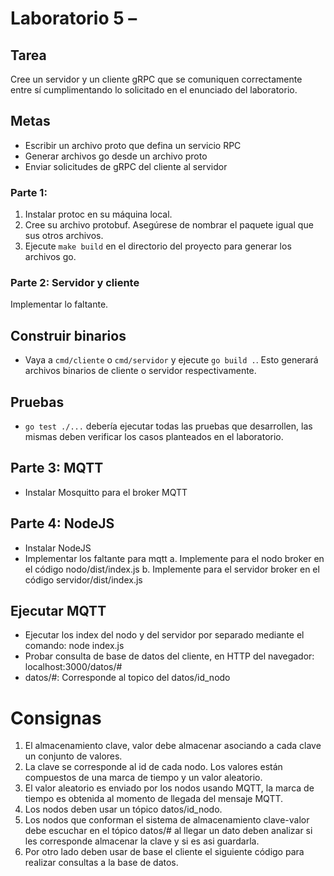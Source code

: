# Laboratorio 5 –

## Tarea

Cree un servidor y un cliente gRPC que se comuniquen correctamente entre sí cumplimentando lo solicitado en el enunciado del laboratorio.

## Metas

- Escribir un archivo proto que defina un servicio RPC
- Generar archivos go desde un archivo proto
- Enviar solicitudes de gRPC del cliente al servidor

### Parte 1:
1. Instalar protoc en su máquina local.
2. Cree su archivo protobuf. Asegúrese de nombrar el paquete igual que sus otros archivos.
3. Ejecute <code>make build</code> en el directorio del proyecto para generar los archivos go.


### Parte 2: Servidor y cliente

Implementar lo faltante.

## Construir binarios

- Vaya a `cmd/cliente` o `cmd/servidor` y ejecute `go build .`. Esto generará archivos binarios de cliente o servidor respectivamente.

## Pruebas

- `go test ./...` debería ejecutar todas las pruebas que desarrollen, las mismas deben verificar los casos planteados en el laboratorio.

## Parte 3: MQTT

- Instalar Mosquitto para el broker MQTT

## Parte 4: NodeJS

- Instalar NodeJS
- Implementar los faltante para mqtt
 a. Implemente para el nodo broker en el código nodo/dist/index.js
 b. Implemente para el servidor broker en el código servidor/dist/index.js

## Ejecutar MQTT

- Ejecutar los index del nodo y del servidor por separado mediante el comando: node index.js
- Probar consulta de base de datos del cliente, en HTTP del navegador: localhost:3000/datos/#
- datos/#: Corresponde al topico del datos/id_nodo

# Consignas

1. El almacenamiento clave, valor debe almacenar asociando a cada clave un conjunto de valores.
2. La clave se corresponde al id de cada nodo. Los valores están compuestos de una marca de tiempo y un valor aleatorio.
3. El valor aleatorio es enviado por los nodos usando MQTT, la marca de tiempo es obtenida al momento de llegada del mensaje MQTT.
4. Los nodos deben usar un tópico datos/id_nodo.
5. Los nodos que conforman el sistema de almacenamiento clave-valor debe escuchar en el tópico datos/# al llegar un dato deben analizar si les corresponde almacenar la clave y si es asi guardarla.
6. Por otro lado deben usar de base el cliente el siguiente código para realizar consultas a la base de datos.

